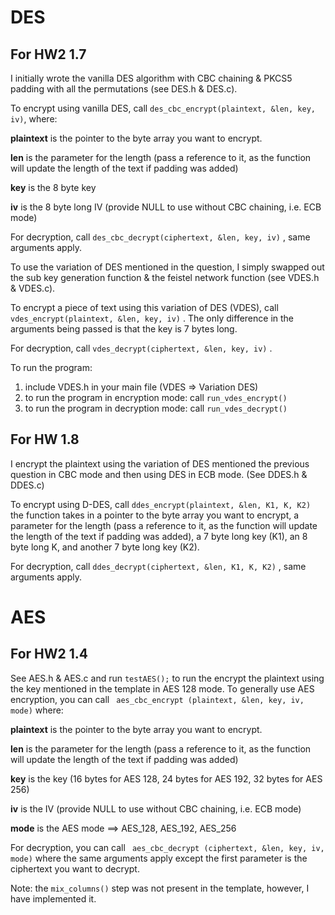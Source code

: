 # DES

## For HW2 1.7
I initially wrote the vanilla DES algorithm with CBC chaining & PKCS5 padding with all the permutations (see DES.h & DES.c). 

To encrypt using vanilla DES, call ``` des_cbc_encrypt(plaintext, &len, key,  iv) ```, where: 

**plaintext** is the pointer to the byte array you want to encrypt.

**len** is the parameter for the length (pass a reference to it, as the function will update the length of the text if padding was added)

**key** is the 8 byte key

**iv** is the 8 byte long IV (provide NULL to use without CBC chaining, i.e. ECB mode)

For decryption, call ``` des_cbc_decrypt(ciphertext, &len, key, iv) ``` , same arguments apply.

To use the variation of DES mentioned in the question, I simply swapped out the sub key generation function & the feistel network function (see VDES.h & VDES.c).

To encrypt a piece of text using this variation of DES (VDES), call ``` vdes_encrypt(plaintext, &len, key, iv) ``` . The only difference in the arguments being passed is that the key is 7 bytes long.  

For decryption, call ``` vdes_decrypt(ciphertext, &len, key, iv) ``` .


To run the program:

1. include VDES.h in your main file (VDES => Variation DES)
2. to run the program in encryption mode: call ``` run_vdes_encrypt() ```
3. to run the program in decryption mode: call ``` run_vdes_decrypt() ```

## For HW 1.8

I encrypt the plaintext using the variation of DES mentioned the previous question in CBC mode and then using DES in ECB mode. (See DDES.h & DDES.c)

To encrypt using D-DES, call ``` ddes_encrypt(plaintext, &len, K1, K, K2) ``` the function takes in a pointer to the byte array you want to encrypt, a parameter for the length (pass a reference to it, as the function will update the length of the text if padding was added), a 7 byte long key (K1), an 8 byte long K, and another 7 byte long key (K2). 

For decryption, call ``` ddes_decrypt(ciphertext, &len, K1, K, K2) ``` , same arguments apply.

# AES

## For HW2 1.4
See AES.h & AES.c and run  ``` testAES(); ``` to run the encrypt the plaintext using the key mentioned in the template in AES 128 mode. 
To generally use AES encryption, you can call ``` aes_cbc_encrypt (plaintext, &len, key, iv, mode)``` where:

**plaintext** is the pointer to the byte array you want to encrypt.

**len** is the parameter for the length (pass a reference to it, as the function will update the length of the text if padding was added)

**key** is the  key (16 bytes for AES 128, 24 bytes for AES 192, 32 bytes for AES 256)

**iv** is the IV (provide NULL to use without CBC chaining, i.e. ECB mode)

**mode** is the AES mode ==> AES_128, AES_192, AES_256

For decryption, you can call ``` aes_cbc_decrypt (ciphertext, &len, key, iv, mode)``` where the same arguments apply except the first parameter is the ciphertext you want to decrypt.

Note: the ``` mix_columns() ``` step was not present in the template, however, I have implemented it.
